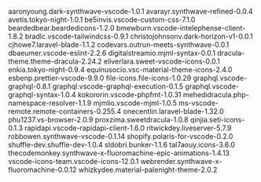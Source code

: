 aaronyoung.dark-synthwave-vscode-1.0.1
avarayr.synthwave-refined-0.0.4
avetis.tokyo-night-1.0.1
be5invis.vscode-custom-css-7.1.0
beardedbear.beardedicons-1.2.0
bmewburn.vscode-intelephense-client-1.8.2
bradlc.vscode-tailwindcss-0.9.1
christojohnsonv.dark-horizon-v1-0.0.1
cjhowe7.laravel-blade-1.1.2
codevars.outrun-meets-synthwave-0.0.1
dbaeumer.vscode-eslint-2.2.6
digitalstreamio.mjml-syntax-0.0.1
dracula-theme.theme-dracula-2.24.2
eliverlara.sweet-vscode-icons-0.0.1
enkia.tokyo-night-0.9.4
equinusocio.vsc-material-theme-icons-2.4.0
esbenp.prettier-vscode-9.9.0
file-icons.file-icons-1.0.29
graphql.vscode-graphql-0.8.1
graphql.vscode-graphql-execution-0.1.5
graphql.vscode-graphql-syntax-1.0.4
kokororin.vscode-phpfmt-1.0.31
mehedidracula.php-namespace-resolver-1.1.9
mjmlio.vscode-mjml-1.0.5
ms-vscode-remote.remote-containers-0.255.4
onecentlin.laravel-blade-1.32.0
phu1237.vs-browser-2.0.9
proxzima.sweetdracula-1.0.8
qinjia.seti-icons-0.1.3
rapidapi.vscode-rapidapi-client-1.6.0
ritwickdey.liveserver-5.7.9
robbowen.synthwave-vscode-0.1.14
shopify.polaris-for-vscode-0.2.0
shuffle-dev.shuffle-dev-1.0.4
sldobri.bunker-1.1.6
tal7aouy.icons-3.6.0
thecodemonkey.synthwave-x-fluoromachine-epic-animations-1.4.13
vscode-icons-team.vscode-icons-12.0.1
webrender.synthwave-x-fluoromachine-0.0.12
whizkydee.material-palenight-theme-2.0.2
